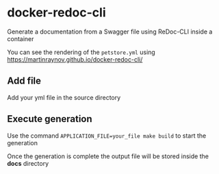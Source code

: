 # docker-redoc-cli
Generate a documentation from a Swagger file using ReDoc-CLI inside a container

You can see the rendering of the ```petstore.yml``` using https://martinraynov.github.io/docker-redoc-cli/ 

## Add file

Add your yml file in the source directory

## Execute generation

Use the command ```APPLICATION_FILE=your_file make build``` to start the generation

Once the generation is complete the output file will be stored inside the **docs** directory